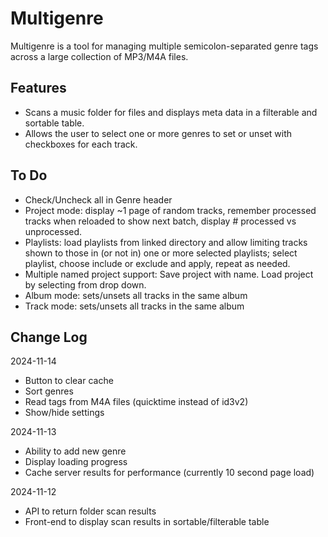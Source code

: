 # Multigenre

Multigenre is a tool for managing multiple semicolon-separated genre tags across a large collection of MP3/M4A files. 

## Features
- Scans a music folder for files and displays meta data in a filterable and sortable table.
- Allows the user to select one or more genres to set or unset with checkboxes for each track.

## To Do

- Check/Uncheck all in Genre header
- Project mode: display ~1 page of random tracks, remember processed tracks when reloaded to show next batch, display # processed vs unprocessed.
- Playlists: load playlists from linked directory and allow limiting tracks shown to those in (or not in) one or more selected playlists; select playlist, choose include or exclude and apply, repeat as needed.
- Multiple named project support: Save project with name. Load project by selecting from drop down.
- Album mode: sets/unsets all tracks in the same album
- Track mode: sets/unsets all tracks in the same album

## Change Log

2024-11-14
- Button to clear cache
- Sort genres
- Read tags from M4A files (quicktime instead of id3v2)
- Show/hide settings

2024-11-13
- Ability to add new genre
- Display loading progress
- Cache server results for performance (currently 10 second page load)

2024-11-12
- API to return folder scan results
- Front-end to display scan results in sortable/filterable table